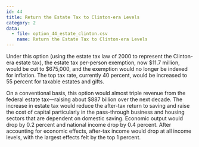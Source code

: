 ```yaml
---
id: 44
title: Return the Estate Tax to Clinton-era Levels
category: 2
data:
  - file: option_44_estate_clinton.csv
    name: Return the Estate Tax to Clinton-era Levels
---
```


Under this option (using the estate tax law of 2000 to represent the Clinton-era estate tax), the estate tax per-person exemption, now $11.7 million, would be cut to $675,000, and the exemption would no longer be indexed for inflation. The top tax rate, currently 40 percent, would be increased to 55 percent for taxable estates and gifts.

On a conventional basis, this option would almost triple revenue from the federal estate tax—raising about $887 billion over the next decade. The increase in estate tax would reduce the after-tax return to saving and raise the cost of capital particularly in the pass-through business and housing sectors that are dependent on domestic saving. Economic output would drop by 0.2 percent and national income drop by 0.4 percent. After accounting for economic effects, after-tax income would drop at all income levels, with the largest effects felt by the top 1 percent.
